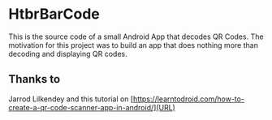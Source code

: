 # HtbrBarCode

This is the source code of a small Android App that decodes QR Codes. The motivation for this project was to build an app that does nothing more than decoding and displaying QR codes. 

## Thanks to 
Jarrod Lilkendey and this tutorial on 
[https://learntodroid.com/how-to-create-a-qr-code-scanner-app-in-android/](URL)